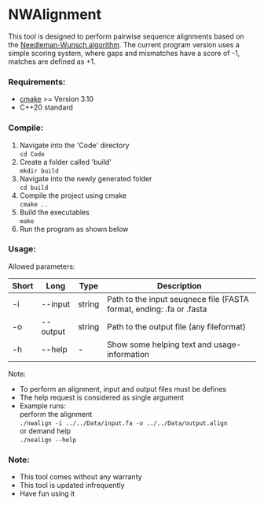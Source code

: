 # NWAlignment

This tool is designed to perform pairwise sequence alignments based on the [Needleman-Wunsch algorithm](https://en.wikipedia.org/wiki/Needleman%E2%80%93Wunsch_algorithm). The current program version uses a simple scoring system, where gaps and mismatches have a score of -1, matches are defined as +1.

### Requirements:
* [cmake](https://cmake.org/) >= Version 3.10
* C++20 standard

### Compile:
1. Navigate into the 'Code' directory  
`cd Code`
2. Create a folder called 'build'  
`mkdir build`
3. Navigate into the newly generated folder  
`cd build`
4. Compile the project using cmake  
`cmake ..`
5. Build the executables  
`make`
6. Run the program as shown below

### Usage:
Allowed parameters:

Short | Long     | Type   | Description
----- | -------- | ------ | ----------
-i    | --input  | string | Path to the input seuqnece file (FASTA format, ending: .fa or .fasta
-o    | --output | string | Path to the output file (any fileformat)
-h    | --help   | -      | Show some helping text and usage-information

Note:
* To perform an alignment, input and output files must be defines
* The help request is considered as single argument
* Example runs:  
  perform the alignment  
  `./nwalign -i ../../Data/input.fa -o ../../Data/output.align`  
  or demand help  
  `./nealign --help`


### Note:
* This tool comes without any warranty
* This tool is updated infrequently
* Have fun using it
